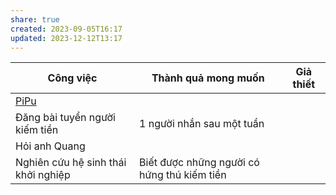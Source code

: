 ```yaml
---
share: true
created: 2023-09-05T16:17
updated: 2023-12-12T13:17
---
```

| Công việc                           | Thành quả mong muốn                         | Giả thiết |
| ----------------------------------- | ------------------------------------------- | --------- |
| [PiPu](../../1%20Quang%20c%E1%BA%A3nh/Gi%E1%BA%A3i%20ph%C3%A1p/PiPu.md)                            |                                             |           |
| Đăng bài tuyển người kiếm tiền      | 1 người nhắn sau một tuần                   |           |
| Hỏi anh Quang                       |                                             |           |
| Nghiên cứu hệ sinh thái khởi nghiệp | Biết được những người có hứng thú kiếm tiền |           |